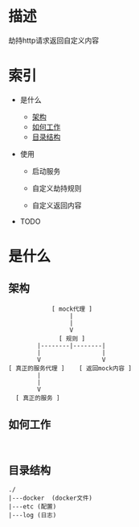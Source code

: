 # 描述

劫持http请求返回自定义内容

# 索引

* 是什么

    * [架构](#架构)
    * [如何工作](#如何工作)
    * [目录结构](#目录结构)

* 使用

  * 启动服务

  * 自定义劫持规则

  * 自定义返回内容

* TODO


# 是什么


## 架构

```
            [ mock代理 ]
                 |
                 |
                 V
              [ 规则 ]
        |--------|--------|
        |                 |
        V                 V    
[ 真正的服务代理 ]    [ 返回mock内容 ]
        |
        |
        V
  [ 真正的服务 ]

```

## 如何工作

```


```


## 目录结构

```
./
|---docker  (docker文件)
|---etc (配置)
|---log (日志)


```